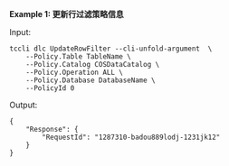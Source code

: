 **Example 1: 更新行过滤策略信息**



Input: 

```
tccli dlc UpdateRowFilter --cli-unfold-argument  \
    --Policy.Table TableName \
    --Policy.Catalog COSDataCatalog \
    --Policy.Operation ALL \
    --Policy.Database DatabaseName \
    --PolicyId 0
```

Output: 
```
{
    "Response": {
        "RequestId": "1287310-badou889lodj-1231jk12"
    }
}
```

